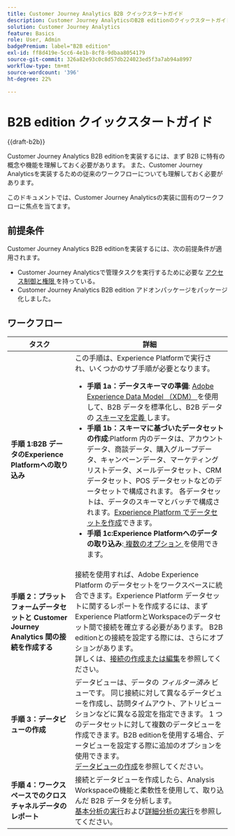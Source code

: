 ```yaml
---
title: Customer Journey Analytics B2B クイックスタートガイド
description: Customer Journey AnalyticsのB2B editionのクイックスタートガイド
solution: Customer Journey Analytics
feature: Basics
role: User, Admin
badgePremium: label="B2B edition"
exl-id: ff8d419e-5cc6-4e1b-8cf8-9dbaa8054179
source-git-commit: 326a82e93c0c8d57db224023ed5f3a7ab94a8997
workflow-type: tm+mt
source-wordcount: '396'
ht-degree: 22%

---
```



# B2B edition クイックスタートガイド

{{draft-b2b}}

Customer Journey Analytics B2B editionを実装するには、まず B2B に特有の概念や機能を理解しておく必要があります。 また、Customer Journey Analyticsを実装するための従来のワークフローについても理解しておく必要があります。

このドキュメントでは、Customer Journey Analyticsの実装に固有のワークフローに焦点を当てます。

## 前提条件

Customer Journey Analytics B2B editionを実装するには、次の前提条件が適用されます。

* Customer Journey Analyticsで管理タスクを実行するために必要な [ アクセス制御と権限 ](/help/technotes/access-control.md) を持っている。
* Customer Journey Analytics B2B edition アドオンパッケージをパッケージ化しました。


## ワークフロー

| タスク | 詳細 |
| --- | --- |
| **手順 1:B2B データのExperience Platformへの取り込み** | この手順は、Experience Platformで実行され、いくつかのサブ手順が必要となります。<ul><li>**手順 1a：データスキーマの準備**: [Adobe Experience Data Model （XDM） ](https://experienceleague.adobe.com/docs/experience-platform/xdm/home.html?lang=ja) を使用して、B2B データを標準化し、B2B データの [ スキーマを定義 ](https://experienceleague.adobe.com/en/docs/experience-platform/rtcdp/schemas/b2b) します。</li><li>**手順 1b：スキーマに基づいたデータセットの作成**:Platform 内のデータは、アカウントデータ、商談データ、購入グループデータ、キャンペーンデータ、マーケティングリストデータ、メールデータセット、CRM データセット、POS データセットなどのデータセットで構成されます。 各データセットは、データのスキーマとバッチで構成されます。[Experience Platform でデータセットを作成](https://experienceleague.adobe.com/docs/platform-learn/getting-started-for-data-architects-and-data-engineers/create-datasets.html?lang=ja)できます。</li><li>**手順 1c:Experience Platformへのデータの取り込み**:[ 複数のオプション ](https://experienceleague.adobe.com/ja/docs/experience-platform/ingestion/home) を使用できます。</li></ul> |
| **手順 2：プラットフォームデータセットと Customer Journey Analytics 間の接続を作成する** | 接続を使用すれば、Adobe Experience Platform のデータセットをワークスペースに統合できます。Experience Platform データセットに関するレポートを作成するには、まずExperience PlatformとWorkspaceのデータセット間で接続を確立する必要があります。 B2B editionとの接続を設定する際には、さらにオプションがあります。 <br>詳しくは、[接続の作成または編集](/help/connections/create-connection.md)を参照してください。 |
| **手順 3：データビューの作成** | データビューは、データの *フィルター済み* ビューです。 同じ接続に対して異なるデータビューを作成し、訪問タイムアウト、アトリビューションなどに異なる設定を指定できます。 1 つのデータセットに対して複数のデータビューを作成できます。B2B editionを使用する場合、データビューを設定する際に追加のオプションを使用できます。<br>[データビューの作成](/help/data-views/create-dataview.md)を参照してください。 |
| **手順 4：ワークスペースでのクロスチャネルデータのレポート** | 接続とデータビューを作成したら、Analysis Workspaceの機能と柔軟性を使用して、取り込んだ B2B データを分析します。<br>[基本分析の実行](/help/analysis-workspace/perform-basic-analysis.md)および[詳細分析の実行](/help/analysis-workspace/perform-adv-analysis.md)を参照してください。 |

<!--

## Use Case

The [B2B Use Case ](../data-ingestion/data-ingestion.md) document provides an example use case on how to implement Customer  Journey Analytics B2B Edition.

-->